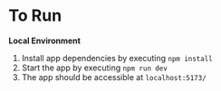 # To Run

**Local Environment**

1. Install app dependencies by executing `npm install`
2. Start the app by executing `npm run dev`
3. The app should be accessible at `localhost:5173/`
